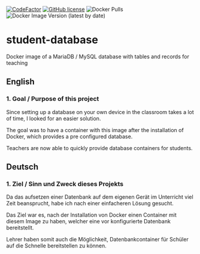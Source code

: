 [![CodeFactor](https://www.codefactor.io/repository/github/twiese99/student-database/badge)](https://www.codefactor.io/repository/github/twiese99/student-database)
[![GitHub license](https://img.shields.io/github/license/twiese99/student-database)](https://github.com/twiese99/student-database/blob/master/LICENSE)
![Docker Pulls](https://img.shields.io/docker/pulls/twiese99/student-database)
![Docker Image Version (latest by date)](https://img.shields.io/docker/v/twiese99/student-database)

# student-database
Docker image of a MariaDB / MySQL database with tables and records for teaching

## English
### 1. Goal / Purpose of this project

Since setting up a database on your own device in the classroom takes a lot of time, I looked for an easier solution.

The goal was to have a container with this image after the installation of Docker, which provides a pre configured database.

Teachers are now able to quickly provide database containers for students.

## Deutsch
### 1. Ziel / Sinn und Zweck dieses Projekts

Da das aufsetzen einer Datenbank auf dem eigenen Gerät im Unterricht viel Zeit beansprucht, habe ich nach einer einfacheren Lösung gesucht.

Das Ziel war es, nach der Installation von Docker einen Container mit diesem Image zu haben, welcher eine vor konfigurierte Datenbank bereitstellt.

Lehrer haben somit auch die Möglichkeit, Datenbankcontainer für Schüler auf die Schnelle bereitstellen zu können.
